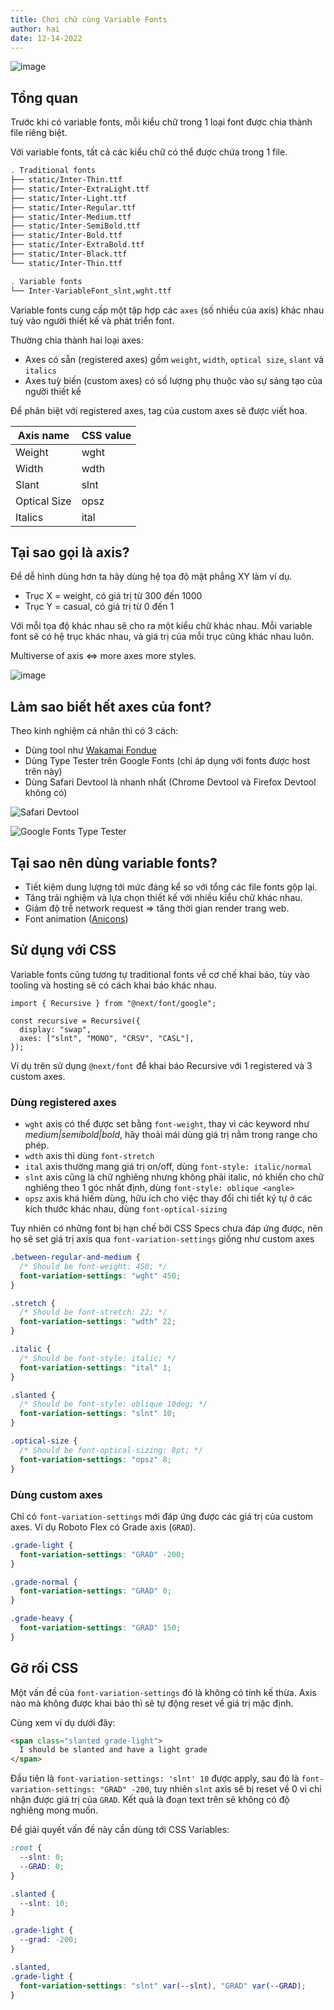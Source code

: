 ```yaml
---
title: Chơi chữ cùng Variable Fonts
author: hai
date: 12-14-2022
---
```


![image](https://user-images.githubusercontent.com/19520278/207461165-ee850d3d-ee70-45bd-826a-eaf00ed90c4e.png)

## Tổng quan

Trước khi có variable fonts, mỗi kiểu chữ trong 1 loại font được chia thành file riêng biệt.

Với variable fonts, tất cả các kiểu chữ có thể được chứa trong 1 file.

```sh
. Traditional fonts
├── static/Inter-Thin.ttf
├── static/Inter-ExtraLight.ttf
├── static/Inter-Light.ttf
├── static/Inter-Regular.ttf
├── static/Inter-Medium.ttf
├── static/Inter-SemiBold.ttf
├── static/Inter-Bold.ttf
├── static/Inter-ExtraBold.ttf
├── static/Inter-Black.ttf
└── static/Inter-Thin.ttf

. Variable fonts
└── Inter-VariableFont_slnt,wght.ttf
```

Variable fonts cung cấp một tập hợp các `axes` (số nhiều của axis) khác nhau tuỳ vào người thiết kế và phát triển font.

Thường chia thành hai loại axes:

- Axes có sẵn (registered axes) gồm `weight`, `width`, `optical size`, `slant` và `italics`
- Axes tuỳ biến (custom axes) có số lượng phụ thuộc vào sự sáng tạo của người thiết kế

Để phân biệt với registered axes, tag của custom axes sẽ được viết hoa.

| Axis name    | CSS value |
| ------------ | --------- |
| Weight       | wght      |
| Width        | wdth      |
| Slant        | slnt      |
| Optical Size | opsz      |
| Italics      | ital      |

## Tại sao gọi là axis?

Để dễ hình dùng hơn ta hãy dùng hệ tọa độ mặt phẳng XY làm ví dụ.

- Trục X = weight, có giá trị từ 300 đến 1000
- Trục Y = casual, có giá trị từ 0 đến 1

Với mỗi tọa độ khác nhau sẽ cho ra một kiểu chữ khác nhau.
Mỗi variable font sẽ có hệ trục khác nhau, và giá trị của mỗi trục cũng khác nhau luôn.

Multiverse of axis <=> more axes more styles.

![image](https://user-images.githubusercontent.com/19520278/207461448-ed290dfe-ab62-47fa-a3bd-f82f9f75ee00.png)

## Làm sao biết hết axes của font?

Theo kinh nghiệm cá nhân thì có 3 cách:

- Dùng tool như [Wakamai Fondue](https://wakamaifondue.com/)
- Dùng Type Tester trên Google Fonts (chỉ áp dụng với fonts được host trên này)
- Dùng Safari Devtool là nhanh nhất (Chrome Devtool và Firefox Devtool không có)

![Safari Devtool](https://user-images.githubusercontent.com/19520278/207461751-a39fb548-8822-4c0b-89e9-fef32d50cdf5.png)

![Google Fonts Type Tester](https://user-images.githubusercontent.com/19520278/207461869-500820ef-e1bc-4fb1-86a0-577e53473735.png)

## Tại sao nên dùng variable fonts?

- Tiết kiệm dung lượng tới mức đáng kể so với tổng các file fonts gộp lại.
- Tăng trải nghiệm và lựa chọn thiết kế với nhiều kiểu chữ khác nhau.
- Giảm độ trễ network request => tăng thời gian render trang web.
- Font animation ([Anicons](https://typogram.github.io/Anicons))

## Sử dụng với CSS

Variable fonts cũng tương tự traditional fonts về cơ chế khai báo, tùy vào tooling và hosting sẽ có cách khai báo khác nhau.

```tsx
import { Recursive } from "@next/font/google";

const recursive = Recursive({
  display: "swap",
  axes: ["slnt", "MONO", "CRSV", "CASL"],
});
```

Ví dụ trên sử dụng `@next/font` để khai báo Recursive với 1 registered và 3 custom axes.

### Dùng registered axes

- `wght` axis có thể được set bằng `font-weight`, thay vì các keyword như _medium|semibold|bold_, hãy thoải mái dùng giá trị nằm trong range cho phép.
- `wdth` axis thì dùng `font-stretch`
- `ital` axis thường mang giá trị on/off, dùng `font-style: italic/normal`
- `slnt` axis cũng là chữ nghiêng nhưng không phải italic, nó khiến cho chữ nghiêng theo 1 góc nhất định, dùng `font-style: oblique <angle>`
- `opsz` axis khá hiếm dùng, hữu ích cho việc thay đổi chi tiết ký tự ở các kích thước khác nhau, dùng `font-optical-sizing`

Tuy nhiên có những font bị hạn chế bởi CSS Specs chưa đáp ứng được, nên họ sẽ set giá trị axis qua `font-variation-settings` giống như custom axes

```css
.between-regular-and-medium {
  /* Should be font-weight: 450; */
  font-variation-settings: "wght" 450;
}

.stretch {
  /* Should be font-stretch: 22; */
  font-variation-settings: "wdth" 22;
}

.italic {
  /* Should be font-style: italic; */
  font-variation-settings: "ital" 1;
}

.slanted {
  /* Should be font-style: oblique 10deg; */
  font-variation-settings: "slnt" 10;
}

.optical-size {
  /* Should be font-optical-sizing: 8pt; */
  font-variation-settings: "opsz" 8;
}
```

### Dùng custom axes

Chỉ có `font-variation-settings` mới đáp ứng được các giá trị của custom axes. Ví dụ Roboto Flex có Grade axis (`GRAD`).

```css
.grade-light {
  font-variation-settings: "GRAD" -200;
}

.grade-normal {
  font-variation-settings: "GRAD" 0;
}

.grade-heavy {
  font-variation-settings: "GRAD" 150;
}
```

## Gỡ rối CSS

Một vấn đề của `font-variation-settings` đó là không có tính kế thừa. Axis nào mà không được khai báo thì sẽ tự động reset về giá trị mặc định.

Cùng xem ví dụ dưới đây:

```html
<span class="slanted grade-light">
  I should be slanted and have a light grade
</span>
```

Đầu tiên là `font-variation-settings: 'slnt' 10` được apply, sau đó là `font-variation-settings: "GRAD" -200`, tuy nhiên `slnt` axis sẽ bị reset về 0 vì chỉ nhận được giá trị của `GRAD`. Kết quả là đoạn text trên sẽ không có độ nghiêng mong muốn.

Để giải quyết vấn đề này cần dùng tới CSS Variables:

```css
:root {
  --slnt: 0;
  --GRAD: 0;
}

.slanted {
  --slnt: 10;
}

.grade-light {
  --grad: -200;
}

.slanted,
.grade-light {
  font-variation-settings: "slnt" var(--slnt), "GRAD" var(--GRAD);
}
```
